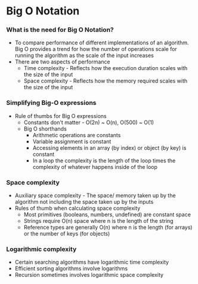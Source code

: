 # Big O Notation

### What is the need for Big O Notation?
* To compare performance of different implementations of an algorithm. Big O provides a trend for how the number of operations scale for running the algorithm as the scale of the input increases
* There are two aspects of performance
  * Time complexity - Reflects how the execution duration scales with the size of the input
  * Space complexity - Reflects how the memory required scales with the size of the input

### Simplifying Big-O expressions
* Rule of thumbs for Big O expressions
  * Constants don't matter - O(2n) ~ O(n), O(500) ~ O(1)
  * Big O shorthands
    * Arithmetic operations are constants
    * Variable assignment is constant
    * Accessing elements in an array (by index) or object (by key) is constant
    * In a loop the complexity is the length of the loop times the complexity of whatever happens inside of the loop
    
### Space complexity
* Auxiliary space complexity - The space/ memory taken up by the algorithm not including the space taken up by the inputs
* Rules of thumb when calculating space complexity
  * Most primitives (booleans, numbers, undefined) are constant space
  * Strings require O(n) space where n is the length of the string
  * Reference types are generally O(n) where n is the length (for arrays) or the number of keys (for objects)
   
### Logarithmic complexity
* Certain searching algorithms have logarithmic time complexity
* Efficient sorting algorithms involve logarithms
* Recursion sometimes involves logarithmic space complexity
